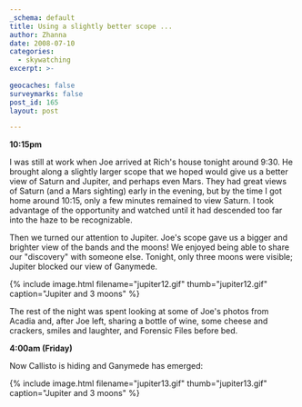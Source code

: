 ```yaml
---
_schema: default
title: Using a slightly better scope ...
author: Zhanna
date: 2008-07-10
categories:
  - skywatching  
excerpt: >- 
  
geocaches: false
surveymarks: false
post_id: 165
layout: post

---
```


**10:15pm**

I was still at work when Joe arrived at Rich's house tonight around 9:30.  He brought along a slightly larger scope that we hoped would give us a better view of Saturn and Jupiter, and perhaps even Mars.  They had great views of Saturn (and a Mars sighting) early in the evening, but by the time I got home around 10:15, only a few minutes remained to view Saturn.  I took advantage of the opportunity and watched until it had descended too far into the haze to be recognizable.

Then we turned our attention to Jupiter.  Joe's scope gave us a bigger and brighter view of the bands and the moons!  We enjoyed being able to share our "discovery" with someone else.  Tonight, only three moons were visible; Jupiter blocked our view of Ganymede.

{% include image.html filename="jupiter12.gif" thumb="jupiter12.gif" caption="Jupiter and 3 moons" %}

The rest of the night was spent looking at some of Joe's photos from Acadia and, after Joe left, sharing a bottle of wine, some cheese and crackers, smiles and laughter, and Forensic Files before bed.

**4:00am (Friday)**

Now Callisto is hiding and Ganymede has emerged:

{% include image.html filename="jupiter13.gif" thumb="jupiter13.gif" caption="Jupiter and 3 moons" %}
